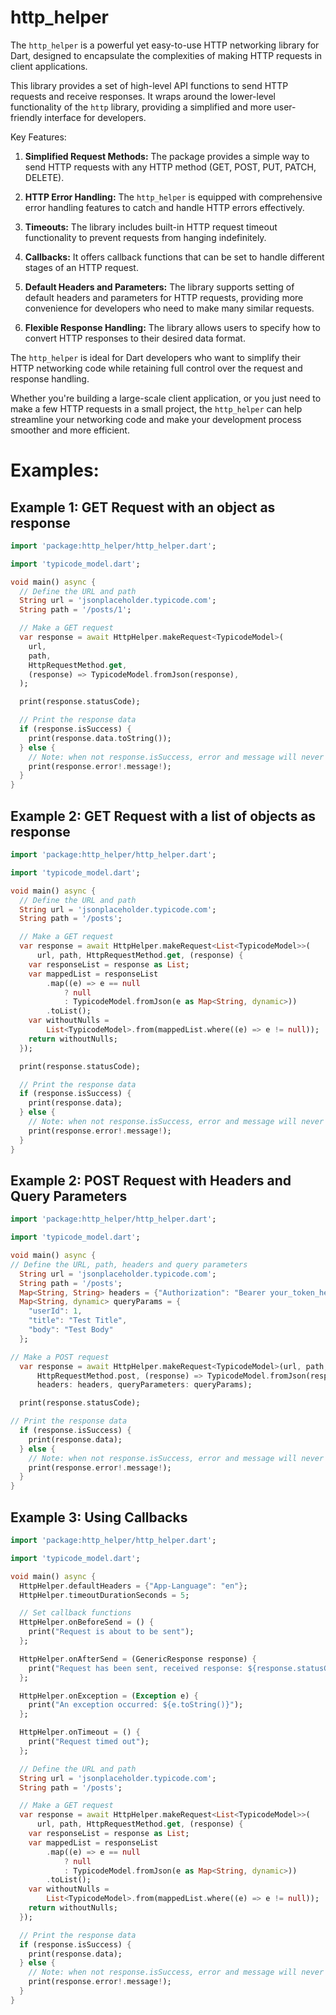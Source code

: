 # http_helper

The `http_helper` is a powerful yet easy-to-use HTTP networking library for Dart, designed to encapsulate the complexities of making HTTP requests in client applications. 

This library provides a set of high-level API functions to send HTTP requests and receive responses. It wraps around the lower-level functionality of the `http` library, providing a simplified and more user-friendly interface for developers.

Key Features:

1. **Simplified Request Methods:** The package provides a simple way to send HTTP requests with any HTTP method (GET, POST, PUT, PATCH, DELETE).

2. **HTTP Error Handling:** The `http_helper` is equipped with comprehensive error handling features to catch and handle HTTP errors effectively.

3. **Timeouts:** The library includes built-in HTTP request timeout functionality to prevent requests from hanging indefinitely.

4. **Callbacks:** It offers callback functions that can be set to handle different stages of an HTTP request. 

5. **Default Headers and Parameters:** The library supports setting of default headers and parameters for HTTP requests, providing more convenience for developers who need to make many similar requests.

6. **Flexible Response Handling:** The library allows users to specify how to convert HTTP responses to their desired data format.

The `http_helper` is ideal for Dart developers who want to simplify their HTTP networking code while retaining full control over the request and response handling.

Whether you're building a large-scale client application, or you just need to make a few HTTP requests in a small project, the `http_helper` can help streamline your networking code and make your development process smoother and more efficient.

# Examples:

## Example 1: GET Request with an object as response
```dart
import 'package:http_helper/http_helper.dart';

import 'typicode_model.dart';

void main() async {
  // Define the URL and path
  String url = 'jsonplaceholder.typicode.com';
  String path = '/posts/1';

  // Make a GET request
  var response = await HttpHelper.makeRequest<TypicodeModel>(
    url,
    path,
    HttpRequestMethod.get,
    (response) => TypicodeModel.fromJson(response),
  );

  print(response.statusCode);

  // Print the response data
  if (response.isSuccess) {
    print(response.data.toString());
  } else {
    // Note: when not response.isSuccess, error and message will never be null, so it is save to access them!
    print(response.error!.message!);
  }
}
```

## Example 2: GET Request with a list of objects as response
```dart
import 'package:http_helper/http_helper.dart';

import 'typicode_model.dart';

void main() async {
  // Define the URL and path
  String url = 'jsonplaceholder.typicode.com';
  String path = '/posts';

  // Make a GET request
  var response = await HttpHelper.makeRequest<List<TypicodeModel>>(
      url, path, HttpRequestMethod.get, (response) {
    var responseList = response as List;
    var mappedList = responseList
        .map((e) => e == null
            ? null
            : TypicodeModel.fromJson(e as Map<String, dynamic>))
        .toList();
    var withoutNulls =
        List<TypicodeModel>.from(mappedList.where((e) => e != null));
    return withoutNulls;
  });

  print(response.statusCode);

  // Print the response data
  if (response.isSuccess) {
    print(response.data);
  } else {
    // Note: when not response.isSuccess, error and message will never be null, so it is save to access them!
    print(response.error!.message!);
  }
}
```

## Example 2: POST Request with Headers and Query Parameters
```dart
import 'package:http_helper/http_helper.dart';

import 'typicode_model.dart';

void main() async {
// Define the URL, path, headers and query parameters
  String url = 'jsonplaceholder.typicode.com';
  String path = '/posts';
  Map<String, String> headers = {"Authorization": "Bearer your_token_here"};
  Map<String, dynamic> queryParams = {
    "userId": 1,
    "title": "Test Title",
    "body": "Test Body"
  };

// Make a POST request
  var response = await HttpHelper.makeRequest<TypicodeModel>(url, path,
      HttpRequestMethod.post, (response) => TypicodeModel.fromJson(response),
      headers: headers, queryParameters: queryParams);

  print(response.statusCode);

// Print the response data
  if (response.isSuccess) {
    print(response.data);
  } else {
    // Note: when not response.isSuccess, error and message will never be null, so it is save to access them!
    print(response.error!.message!);
  }
}

```

## Example 3: Using Callbacks
```dart
import 'package:http_helper/http_helper.dart';

import 'typicode_model.dart';

void main() async {
  HttpHelper.defaultHeaders = {"App-Language": "en"};
  HttpHelper.timeoutDurationSeconds = 5;

  // Set callback functions
  HttpHelper.onBeforeSend = () {
    print("Request is about to be sent");
  };

  HttpHelper.onAfterSend = (GenericResponse response) {
    print("Request has been sent, received response: ${response.statusCode}");
  };

  HttpHelper.onException = (Exception e) {
    print("An exception occurred: ${e.toString()}");
  };

  HttpHelper.onTimeout = () {
    print("Request timed out");
  };

  // Define the URL and path
  String url = 'jsonplaceholder.typicode.com';
  String path = '/posts';

  // Make a GET request
  var response = await HttpHelper.makeRequest<List<TypicodeModel>>(
      url, path, HttpRequestMethod.get, (response) {
    var responseList = response as List;
    var mappedList = responseList
        .map((e) => e == null
            ? null
            : TypicodeModel.fromJson(e as Map<String, dynamic>))
        .toList();
    var withoutNulls =
        List<TypicodeModel>.from(mappedList.where((e) => e != null));
    return withoutNulls;
  });

  // Print the response data
  if (response.isSuccess) {
    print(response.data);
  } else {
    // Note: when not response.isSuccess, error and message will never be null, so it is save to access them!
    print(response.error!.message!);
  }
}
```
